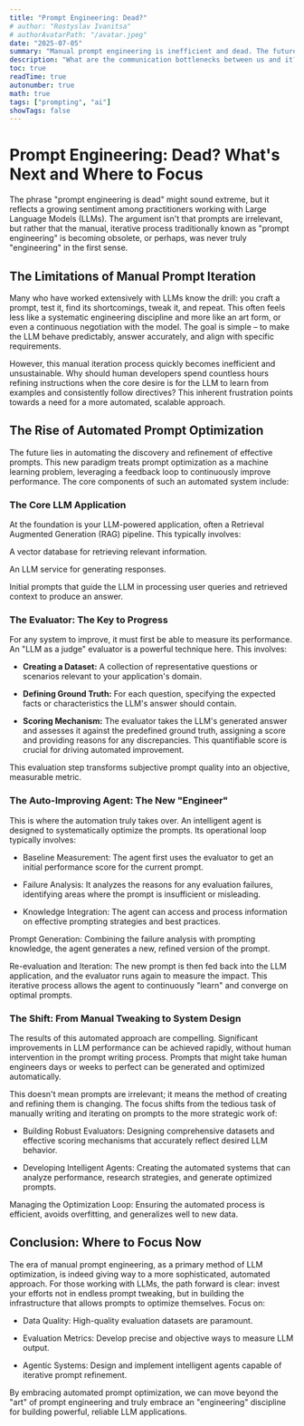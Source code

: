 ```yaml
---
title: "Prompt Engineering: Dead?"
# author: "Rostyslav Ivanitsa"
# authorAvatarPath: "/avatar.jpeg"
date: "2025-07-05"
summary: "Manual prompt engineering is inefficient and dead. The future involves automated prompt optimization using a three-part system: a core LLM application, an LLM-as-a-judge evaluator to measure performance, and an auto-improving agent that researches, generates, and refines prompts. This approach has shown significant performance gains, shifting the focus from manual prompt tweaking to building robust evaluators and agentic systems for continuous, automated LLM improvement"
description: "What are the communication bottlenecks between us and it?"
toc: true
readTime: true
autonumber: true
math: true
tags: ["prompting", "ai"]
showTags: false
---
```


# Prompt Engineering: Dead? What's Next and Where to Focus
The phrase "prompt engineering is dead" might sound extreme, but it reflects a growing sentiment among practitioners working with Large Language Models (LLMs). The argument isn't that prompts are irrelevant, but rather that the manual, iterative process traditionally known as "prompt engineering" is becoming obsolete, or perhaps, was never truly "engineering" in the first sense.

## The Limitations of Manual Prompt Iteration
Many who have worked extensively with LLMs know the drill: you craft a prompt, test it, find its shortcomings, tweak it, and repeat. This often feels less like a systematic engineering discipline and more like an art form, or even a continuous negotiation with the model. The goal is simple – to make the LLM behave predictably, answer accurately, and align with specific requirements.

However, this manual iteration process quickly becomes inefficient and unsustainable. Why should human developers spend countless hours refining instructions when the core desire is for the LLM to learn from examples and consistently follow directives? This inherent frustration points towards a need for a more automated, scalable approach.

## The Rise of Automated Prompt Optimization
The future lies in automating the discovery and refinement of effective prompts. This new paradigm treats prompt optimization as a machine learning problem, leveraging a feedback loop to continuously improve performance. The core components of such an automated system include:

### The Core LLM Application
At the foundation is your LLM-powered application, often a Retrieval Augmented Generation (RAG) pipeline. This typically involves:

A vector database for retrieving relevant information.

An LLM service for generating responses.

Initial prompts that guide the LLM in processing user queries and retrieved context to produce an answer.

### The Evaluator: The Key to Progress
For any system to improve, it must first be able to measure its performance. An "LLM as a judge" evaluator is a powerful technique here. This involves:

* **Creating a Dataset:** A collection of representative questions or scenarios relevant to your application's domain.

* **Defining Ground Truth:** For each question, specifying the expected facts or characteristics the LLM's answer should contain.

* **Scoring Mechanism:** The evaluator takes the LLM's generated answer and assesses it against the predefined ground truth, assigning a score and providing reasons for any discrepancies. This quantifiable score is crucial for driving automated improvement.

This evaluation step transforms subjective prompt quality into an objective, measurable metric.

### The Auto-Improving Agent: The New "Engineer"
This is where the automation truly takes over. An intelligent agent is designed to systematically optimize the prompts. Its operational loop typically involves:

* Baseline Measurement: The agent first uses the evaluator to get an initial performance score for the current prompt.

* Failure Analysis: It analyzes the reasons for any evaluation failures, identifying areas where the prompt is insufficient or misleading.

* Knowledge Integration: The agent can access and process information on effective prompting strategies and best practices.

Prompt Generation: Combining the failure analysis with prompting knowledge, the agent generates a new, refined version of the prompt.

Re-evaluation and Iteration: The new prompt is then fed back into the LLM application, and the evaluator runs again to measure the impact. This iterative process allows the agent to continuously "learn" and converge on optimal prompts.

### The Shift: From Manual Tweaking to System Design
The results of this automated approach are compelling. Significant improvements in LLM performance can be achieved rapidly, without human intervention in the prompt writing process. Prompts that might take human engineers days or weeks to perfect can be generated and optimized automatically.

This doesn't mean prompts are irrelevant; it means the method of creating and refining them is changing. The focus shifts from the tedious task of manually writing and iterating on prompts to the more strategic work of:

* Building Robust Evaluators: Designing comprehensive datasets and effective scoring mechanisms that accurately reflect desired LLM behavior.

* Developing Intelligent Agents: Creating the automated systems that can analyze performance, research strategies, and generate optimized prompts.

Managing the Optimization Loop: Ensuring the automated process is efficient, avoids overfitting, and generalizes well to new data.

## Conclusion: Where to Focus Now
The era of manual prompt engineering, as a primary method of LLM optimization, is indeed giving way to a more sophisticated, automated approach. For those working with LLMs, the path forward is clear: invest your efforts not in endless prompt tweaking, but in building the infrastructure that allows prompts to optimize themselves. Focus on:

* Data Quality: High-quality evaluation datasets are paramount.

* Evaluation Metrics: Develop precise and objective ways to measure LLM output.

* Agentic Systems: Design and implement intelligent agents capable of iterative prompt refinement.

By embracing automated prompt optimization, we can move beyond the "art" of prompt engineering and truly embrace an "engineering" discipline for building powerful, reliable LLM applications.
